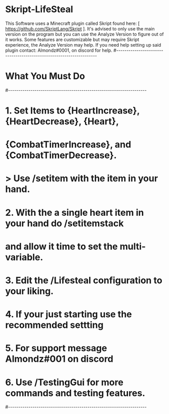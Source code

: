 # Skript-LifeSteal
This Software uses a Minecraft plugin called Skript found here: [ https://github.com/SkriptLang/Skript ].
It's advised to only use the main version on the program but you can use the Analyze Version to figure out of it works.
Some features are customizable but may require Skript experience, the Analyze Version may help.
If you need help setting up said plugin contact: Almondz#0001, on discord for help.
#--------------------------------------------------------------------
#                              What You Must Do   
#--------------------------------------------------------------------
#	1. Set Items to {HeartIncrease}, {HeartDecrease}, {Heart},
#		{CombatTimerIncrease}, and {CombatTimerDecrease}.
#		> Use /setitem with the item in your hand.
#	2. With the a single heart item in your hand do /setitemstack
#		and allow it time to set the multi-variable.
#	3. Edit the /Lifesteal configuration to your liking.
#	4. If your just starting use the recommended settting
# 5. For support message Almondz#001 on discord
# 6. Use /TestingGui for more commands and testing features.
#--------------------------------------------------------------------
